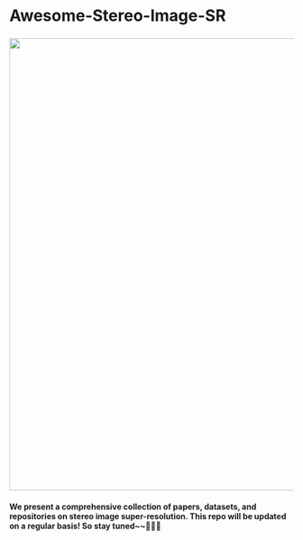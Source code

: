 # Awesome-Stereo-Image-SR
### <img src="https://raw.github.com/YingqianWang/Awesome-Stereo-Image-SR/master/Fig/Thumbnail.jpg" width="800">
#### **We present a comprehensive collection of papers, datasets, and repositories on stereo image super-resolution. This repo will be updated on a regular basis! So stay tuned~~🎉🎉🎉**

